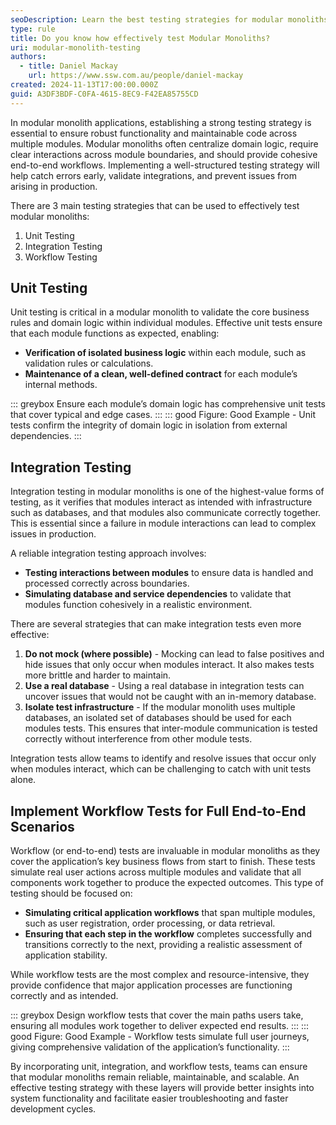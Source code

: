 ```yaml
---
seoDescription: Learn the best testing strategies for modular monoliths, focusing on effective unit, integration, and workflow testing.
type: rule
title: Do you know how effectively test Modular Monoliths?
uri: modular-monolith-testing
authors:
  - title: Daniel Mackay
    url: https://www.ssw.com.au/people/daniel-mackay
created: 2024-11-13T17:00:00.000Z
guid: A3DF3BDF-C0FA-4615-8EC9-F42EA85755CD
---
```


In modular monolith applications, establishing a strong testing strategy is essential to ensure robust functionality and maintainable code across multiple modules. Modular monoliths often centralize domain logic, require clear interactions across module boundaries, and should provide cohesive end-to-end workflows. Implementing a well-structured testing strategy will help catch errors early, validate integrations, and prevent issues from arising in production.

<!--endintro-->

There are 3 main testing strategies that can be used to effectively test modular monoliths:

1. Unit Testing
2. Integration Testing
3. Workflow Testing

## Unit Testing

Unit testing is critical in a modular monolith to validate the core business rules and domain logic within individual modules. Effective unit tests ensure that each module functions as expected, enabling:

- **Verification of isolated business logic** within each module, such as validation rules or calculations.
- **Maintenance of a clean, well-defined contract** for each module’s internal methods.

::: greybox
Ensure each module’s domain logic has comprehensive unit tests that cover typical and edge cases.
:::
::: good
Figure: Good Example - Unit tests confirm the integrity of domain logic in isolation from external dependencies.
:::

## Integration Testing

Integration testing in modular monoliths is one of the highest-value forms of testing, as it verifies that modules interact as intended with infrastructure such as databases, and that modules also communicate correctly together. This is essential since a failure in module interactions can lead to complex issues in production. 

A reliable integration testing approach involves:

- **Testing interactions between modules** to ensure data is handled and processed correctly across boundaries.
- **Simulating database and service dependencies** to validate that modules function cohesively in a realistic environment.

There are several strategies that can make integration tests even more effective:

1. **Do not mock (where possible)** - Mocking can lead to false positives and hide issues that only occur when modules interact. It also makes tests more brittle and harder to maintain.
2. **Use a real database** - Using a real database in integration tests can uncover issues that would not be caught with an in-memory database.
3. **Isolate test infrastructure** - If the modular monolith uses multiple databases, an isolated set of databases should be used for each modules tests. This ensures that inter-module communication is tested correctly without interference from other module tests.

Integration tests allow teams to identify and resolve issues that occur only when modules interact, which can be challenging to catch with unit tests alone.

## Implement Workflow Tests for Full End-to-End Scenarios

Workflow (or end-to-end) tests are invaluable in modular monoliths as they cover the application’s key business flows from start to finish. These tests simulate real user actions across multiple modules and validate that all components work together to produce the expected outcomes. This type of testing should be focused on:

- **Simulating critical application workflows** that span multiple modules, such as user registration, order processing, or data retrieval.
- **Ensuring that each step in the workflow** completes successfully and transitions correctly to the next, providing a realistic assessment of application stability.

While workflow tests are the most complex and resource-intensive, they provide confidence that major application processes are functioning correctly and as intended.

::: greybox
Design workflow tests that cover the main paths users take, ensuring all modules work together to deliver expected end results.
:::
::: good
Figure: Good Example - Workflow tests simulate full user journeys, giving comprehensive validation of the application’s functionality.
:::

By incorporating unit, integration, and workflow tests, teams can ensure that modular monoliths remain reliable, maintainable, and scalable. An effective testing strategy with these layers will provide better insights into system functionality and facilitate easier troubleshooting and faster development cycles.

